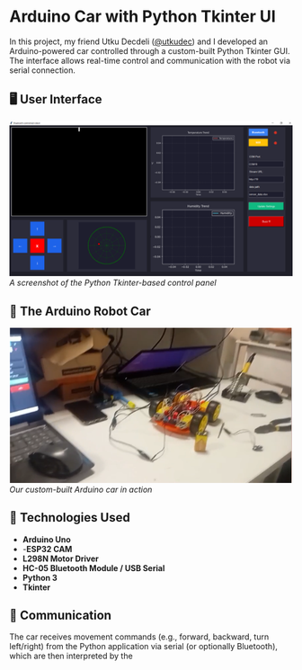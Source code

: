 # Arduino Car with Python Tkinter UI

In this project, my friend Utku Decdeli ([@utkudec](https://github.com/utkudec))
 and I developed an Arduino-powered car controlled through a custom-built Python Tkinter GUI. The interface allows real-time control and communication with the robot via serial connection.

## 🖥️ User Interface

![UI Screenshot](ui.PNG)  
*A screenshot of the Python Tkinter-based control panel*

## 🚗 The Arduino Robot Car

![Robot Image](car.png)  
*Our custom-built Arduino car in action*

## 🔧 Technologies Used

- **Arduino Uno**
- -**ESP32 CAM**
- **L298N Motor Driver**
- **HC-05 Bluetooth Module / USB Serial**
- **Python 3**
- **Tkinter**

## 📡 Communication

The car receives movement commands (e.g., forward, backward, turn left/right) from the Python application via serial (or optionally Bluetooth), which are then interpreted by the
